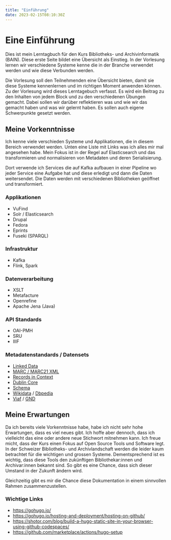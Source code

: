 ```yaml
---
title: "Einführung"
date: 2023-02-15T08:10:30Z
---
```


# Eine Einführung

Dies ist mein Lerntagbuch für den Kurs Bibliotheks- und Archivinformatik (BAIN). Diese erste Seite bildet eine Übersicht
als Einstieg. In der Vorlesung lernen wir verschiedene Systeme kenne die in der Branche verwendet werden
und wie diese Verbunden werden.

Die Vorlesung soll den Teilnehmenden eine Übersicht bieten, damit sie diese Systeme kennenlernen und im richtigen Moment anwenden können.
Zu der Vorlesung wird dieses Lerntagebuch verfasst. Es wird ein Beitrag zu den Inhalten von jedem Block und zu den verschiedenen 
Übungen gemacht. Dabei sollen wir darüber reflektieren was und wie wir das gemacht haben und was wir gelernt haben. Es sollen
auch eigene Schwerpunkte gesetzt werden.

## Meine Vorkenntnisse
Ich kenne viele verschieden Systeme und Applikationen, die in diesem Bereich verwendet werden. Unten eine Liste mit Links was ich alles
mir mal angesehen habe. Mein Fokus ist in der Regel auf Elasticsearch und das transformieren und normalisieren von Metadaten und deren Serialisierung.

Dort verwende ich Services die auf Kafka aufbauen in einer Pipeline wo jeder Service eine Aufgabe hat und diese erledigt und dann die Daten weitersendet. Die Daten werden mit verschiedenen Bibliotheken geöffnet und transformiert.

### Applikationen

- VuFind
- Solr / Elasticsearch
- Drupal
- Fedora
- Eprints
- Fuseki (SPARQL)

### Infrastruktur

- Kafka
- Flink, Spark

### Datenverarbeitung

- XSLT
- Metafacture
- Openrefine
- Apache Jena (Java)

### API Standards

- OAI-PMH
- SRU
- IIIF

### Metadatenstandards / Datensets


- [Linked Data](https://en.wikipedia.org/wiki/Linked_data)
- [MARC / MARC21 XML](https://www.loc.gov/standards/marcxml/)
- [Records in Context](https://www.ica.org/en/records-in-contexts-conceptual-model)
- [Dublin Core](https://www.dublincore.org/)
- [Schema](https://schema.org/)
- [Wikidata](https://wikidata.org) / [Dbpedia](https://www.dbpedia.org/)
- [Viaf](https://viaf.org/) / [GND](https://www.dnb.de/DE/Professionell/Standardisierung/GND/gnd_node.html)

## Meine Erwartungen

Da ich bereits viele Vorkenntnisse habe, habe ich nicht sehr hohe Erwartungen, dass es viel neues gibt. Ich hoffe
aber dennoch, dass ich vielleicht das eine oder andere neue Stichwort mitnehmen kann. Ich freue micht, dass
der Kurs einen Fokus auf Open Source Tools und Software legt. In der Schweizer Bibliotheks- und Archivlandschaft 
werden die leider kaum betrachtet für die wichtigen und grossen Systeme. Dementsprechend ist es wichtig, dass diese
Tools den zukünftigen Bibliothekar:innen und Archivar:innen bekannt sind. So gibt es eine Chance, dass sich dieser Umstand
in der Zukunft ändern wird.

Gleichzeitig gibt es mir die Chance diese Dokumentation in einem sinnvollen Rahmen zusammenzustellen.

### Wichtige Links

- https://gohugo.io/
- https://gohugo.io/hosting-and-deployment/hosting-on-github/
- https://shotor.com/blog/build-a-hugo-static-site-in-your-browser-using-github-codespaces/
- https://github.com/marketplace/actions/hugo-setup
